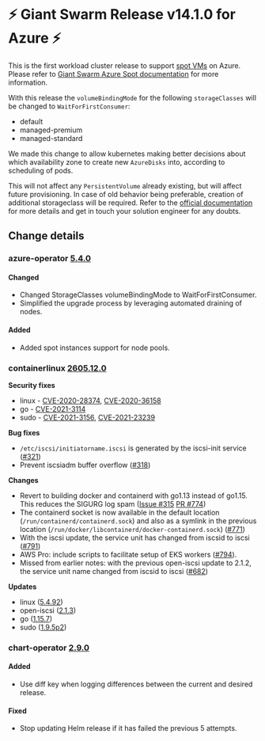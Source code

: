 # :zap: Giant Swarm Release v14.1.0 for Azure :zap:

This is the first workload cluster release to support [spot VMs](https://azure.microsoft.com/en-us/pricing/spot/) on Azure. Please refer to [Giant Swarm Azure Spot documentation](https://docs.giantswarm.io/advanced/spot-instances/azure/) for more information.

With this release the `volumeBindingMode` for the following `storageClasses` will be changed to `WaitForFirstConsumer`:

- default
- managed-premium
- managed-standard

We made this change to allow kubernetes making better decisions about which availability zone to create new
`AzureDisks` into, according to scheduling of pods.

This will not affect any `PersistentVolume` already existing, but will affect future provisioning. In case of old behavior being preferable, creation of additional storageclass will be required.
Refer to the [official documentation](https://kubernetes.io/docs/concepts/storage/storage-classes/#volume-binding-mode)
for more details and get in touch your solution engineer for any doubts.

## Change details

### azure-operator [5.4.0](https://github.com/giantswarm/azure-operator/releases/tag/v5.4.0)

#### Changed

- Changed StorageClasses volumeBindingMode to WaitForFirstConsumer.
- Simplified the upgrade process by leveraging automated draining of nodes.

#### Added

- Added spot instances support for node pools.

### containerlinux [2605.12.0](https://www.flatcar-linux.org/releases/#release-2605.12.0)

**Security fixes**

*   linux - [CVE-2020-28374](https://nvd.nist.gov/vuln/detail/CVE-2020-28374), [CVE-2020-36158](https://nvd.nist.gov/vuln/detail/CVE-2020-36158)
*   go - [CVE-2021-3114](https://github.com/golang/go/issues/43786)
*   sudo - [CVE-2021-3156](https://nvd.nist.gov/vuln/detail/CVE-2021-3156), [CVE-2021-23239](https://nvd.nist.gov/vuln/detail/CVE-2021-23239)

**Bug fixes**

*   `/etc/iscsi/initiatorname.iscsi` is generated by the iscsi-init service ([#321](https://github.com/kinvolk/Flatcar/issues/321))
*   Prevent iscsiadm buffer overflow ([#318](https://github.com/kinvolk/Flatcar/issues/318))

**Changes**

*   Revert to building docker and containerd with go1.13 instead of go1.15. This reduces the SIGURG log spam ([Issue #315](https://github.com/kinvolk/Flatcar/issues/315) [PR #774](https://github.com/kinvolk/coreos-overlay/pull/774))
*   The containerd socket is now available in the default location (`/run/containerd/containerd.sock`) and also as a symlink in the previous location (`/run/docker/libcontainerd/docker-containerd.sock`) ([#771](https://github.com/kinvolk/coreos-overlay/pull/771))
*   With the iscsi update, the service unit has changed from iscsid to iscsi ([#791](https://github.com/kinvolk/coreos-overlay/pull/791))
*   AWS Pro: include scripts to facilitate setup of EKS workers ([#794](https://github.com/kinvolk/coreos-overlay/pull/794)).
*   Missed from earlier notes: with the previous open-iscsi update to 2.1.2, the service unit name changed from iscsid to iscsi ([#682](https://github.com/kinvolk/coreos-overlay/pull/682))

**Updates**

*   linux ([5.4.92](https://lwn.net/Articles/843687/))
*   open-iscsi ([2.1.3](https://github.com/open-iscsi/open-iscsi/releases/tag/2.1.3))
*   go ([1.15.7](https://go.googlesource.com/go/+/refs/tags/go1.15.7))
*   sudo ([1.9.5p2](https://github.com/sudo-project/sudo/releases/tag/SUDO_1_9_5p2))


### chart-operator [2.9.0](https://github.com/giantswarm/chart-operator/releases/tag/v2.9.0)

#### Added
- Use diff key when logging differences between the current and desired release.
#### Fixed
- Stop updating Helm release if it has failed the previous 5 attempts.
